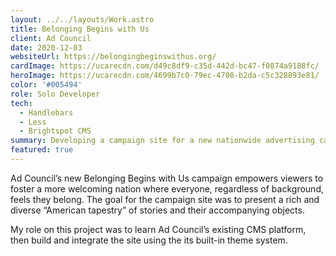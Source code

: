 ```yaml
---
layout: ../../layouts/Work.astro
title: Belonging Begins with Us
client: Ad Council
date: 2020-12-03
websiteUrl: https://belongingbeginswithus.org/
cardImage: https://ucarecdn.com/d49c8df9-c35d-442d-bc47-f0874a9188fc/
heroImage: https://ucarecdn.com/4699b7c0-79ec-4708-b2da-c5c328893e81/
color: '#005494'
role: Solo Developer
tech:
  - Handlebars
  - Less
  - Brightspot CMS
summary: Developing a campaign site for a new nationwide advertising campaign by the Ad Council.
featured: true
---
```


Ad Council’s new Belonging Begins with Us campaign empowers viewers to foster a more welcoming nation where everyone, regardless of background, feels they belong. The goal for the campaign site was to present a rich and diverse “American tapestry” of stories and their accompanying objects.

My role on this project was to learn Ad Council’s existing CMS platform, then build and integrate the site using the its built-in theme system.
